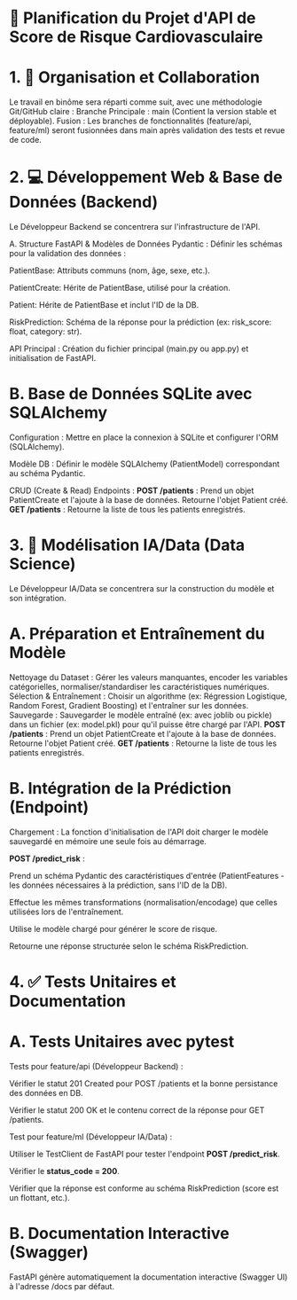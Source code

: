 # 🚀 Planification du Projet d'API de Score de Risque Cardiovasculaire
# 1. 🤝 Organisation et Collaboration
Le travail en binôme sera réparti comme suit, avec une méthodologie Git/GitHub claire :
Branche Principale : main (Contient la version stable et déployable).
Fusion : Les branches de fonctionnalités (feature/api, feature/ml) seront fusionnées dans main après validation des tests et revue de code.
# 2. 💻 Développement Web & Base de Données (Backend)
Le Développeur Backend se concentrera sur l'infrastructure de l'API.

A. Structure FastAPI & Modèles de Données
Pydantic : Définir les schémas pour la validation des données :

PatientBase: Attributs communs (nom, âge, sexe, etc.).

PatientCreate: Hérite de PatientBase, utilisé pour la création.

Patient: Hérite de PatientBase et inclut l'ID de la DB.

RiskPrediction: Schéma de la réponse pour la prédiction (ex: risk_score: float, category: str).

API Principal : Création du fichier principal (main.py ou app.py) et initialisation de FastAPI.
# B. Base de Données SQLite avec SQLAlchemy
Configuration : Mettre en place la connexion à SQLite et configurer l'ORM (SQLAlchemy).

Modèle DB : Définir le modèle SQLAlchemy (PatientModel) correspondant au schéma Pydantic.

CRUD (Create & Read) Endpoints :
**POST /patients** : Prend un objet PatientCreate et l'ajoute à la base de données. Retourne l'objet Patient créé.
**GET /patients** : Retourne la liste de tous les patients enregistrés.
# 3. 🧠 Modélisation IA/Data (Data Science)
Le Développeur IA/Data se concentrera sur la construction du modèle et son intégration.
# A. Préparation et Entraînement du Modèle
Nettoyage du Dataset : Gérer les valeurs manquantes, encoder les variables catégorielles, normaliser/standardiser les caractéristiques numériques.
Sélection & Entraînement : Choisir un algorithme (ex: Régression Logistique, Random Forest, Gradient Boosting) et l'entraîner sur les données.
Sauvegarde : Sauvegarder le modèle entraîné (ex: avec joblib ou pickle) dans un fichier (ex: model.pkl) pour qu'il puisse être chargé par l'API.
**POST /patients** : Prend un objet PatientCreate et l'ajoute à la base de données. Retourne l'objet Patient créé.
**GET /patients** : Retourne la liste de tous les patients enregistrés.
# B. Intégration de la Prédiction (Endpoint)
Chargement : La fonction d'initialisation de l'API doit charger le modèle sauvegardé en mémoire une seule fois au démarrage.

**POST /predict_risk** :

Prend un schéma Pydantic des caractéristiques d'entrée (PatientFeatures - les données nécessaires à la prédiction, sans l'ID de la DB).

Effectue les mêmes transformations (normalisation/encodage) que celles utilisées lors de l'entraînement.

Utilise le modèle chargé pour générer le score de risque.

Retourne une réponse structurée selon le schéma RiskPrediction.
# 4. ✅ Tests Unitaires et Documentation
# A. Tests Unitaires avec pytest
Tests pour feature/api (Développeur Backend) :

Vérifier le statut 201 Created pour POST /patients et la bonne persistance des données en DB.

Vérifier le statut 200 OK et le contenu correct de la réponse pour GET /patients.

Test pour feature/ml (Développeur IA/Data) :

Utiliser le TestClient de FastAPI pour tester l'endpoint **POST /predict_risk**.

Vérifier le **status_code = 200**.

Vérifier que la réponse est conforme au schéma RiskPrediction (score est un flottant, etc.).

# B. Documentation Interactive (Swagger)
FastAPI génère automatiquement la documentation interactive (Swagger UI) à l'adresse /docs par défaut.
